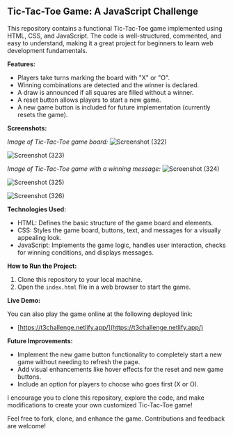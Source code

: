 ## Tic-Tac-Toe Game: A JavaScript Challenge

This repository contains a functional Tic-Tac-Toe game implemented using HTML, CSS, and JavaScript. The code is well-structured, commented, and easy to understand, making it a great project for beginners to learn web development fundamentals.

**Features:**

* Players take turns marking the board with "X" or "O".
* Winning combinations are detected and the winner is declared.
* A draw is announced if all squares are filled without a winner.
* A reset button allows players to start a new game.
* A new game button is included for future implementation (currently resets the game).

**Screenshots:**

*Image of Tic-Tac-Toe game board:*
![Screenshot (322)](https://github.com/surajkumar345678/Tic-Tac-Toe-Game/assets/60316890/2a74124f-8da8-4d2a-a104-6842c4590171)

![Screenshot (323)](https://github.com/surajkumar345678/Tic-Tac-Toe-Game/assets/60316890/95d05d32-04a8-4554-9f53-1dad2f0991a1)

*Image of Tic-Tac-Toe game with a winning message:*
![Screenshot (324)](https://github.com/surajkumar345678/Tic-Tac-Toe-Game/assets/60316890/3c42b938-3b24-45ec-b0fa-14914a29839e)

![Screenshot (325)](https://github.com/surajkumar345678/Tic-Tac-Toe-Game/assets/60316890/9c03bbe2-9577-47a9-839a-8e3276a328b1)

![Screenshot (326)](https://github.com/surajkumar345678/Tic-Tac-Toe-Game/assets/60316890/0f7cacd7-e9a1-4c49-856a-01a49996150f)

 

**Technologies Used:**

* HTML: Defines the basic structure of the game board and elements.
* CSS: Styles the game board, buttons, text, and messages for a visually appealing look.
* JavaScript: Implements the game logic, handles user interaction, checks for winning conditions, and displays messages.

**How to Run the Project:**

1. Clone this repository to your local machine.
2. Open the `index.html` file in a web browser to start the game.

**Live Demo:**

You can also play the game online at the following deployed link:

* [https://t3challenge.netlify.app/](https://t3challenge.netlify.app/)

**Future Improvements:**

* Implement the new game button functionality to completely start a new game without needing to refresh the page.
* Add visual enhancements like hover effects for the reset and new game buttons.
* Include an option for players to choose who goes first (X or O).

I encourage you to clone this repository, explore the code, and make modifications to create your own customized Tic-Tac-Toe game!

Feel free to fork, clone, and enhance the game. Contributions and feedback are welcome!






